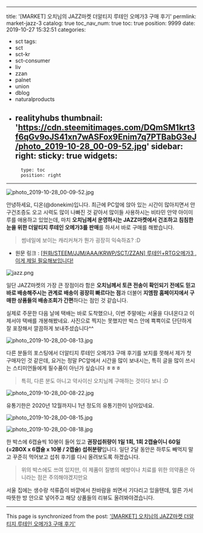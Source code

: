 
---
title: '[MARKET] 오치님의 JAZZ마켓 더알티지 루테인 오메가3 구매 후기'
permlink: market-jazz-3
catalog: true
toc_nav_num: true
toc: true
position: 9999
date: 2019-10-27 15:32:51
categories:
- sct
tags:
- sct
- sct-kr
- sct-consumer
- liv
- zzan
- palnet
- union
- dblog
- naturalproducts
- realityhubs
thumbnail: 'https://cdn.steemitimages.com/DQmSM1krt3f6qGv9oJS41xn7wASFox9Enim7q7PTBabG3eJ/photo_2019-10-28_00-09-52.jpg'
sidebar:
    right:
        sticky: true
widgets:
    -
        type: toc
        position: right
---


![photo_2019-10-28_00-09-52.jpg](https://cdn.steemitimages.com/DQmSM1krt3f6qGv9oJS41xn7wASFox9Enim7q7PTBabG3eJ/photo_2019-10-28_00-09-52.jpg)

안녕하세요, 디온(@donekim)입니다. 최근에 PC앞에 앉아 있는 시간이 많아지면서 안구건조증도 오고 시력도 많이 나빠진 것 같아서 많이들 사용하시는 비타민 안약 아이미루를 애용하고 있었는데, 마치 **오치님께서 운영하시는 JAZZ마켓에서 건조하고 침침한 눈을 위한 더알티지 루테인 오메가3를 판매**를 하셔서 바로 구매를 해봤습니다. 

> 썸네일에 보이는 캐리커쳐가 뭔가 굉장히 익숙하죠? :D

- 원문 링크 : [[원화/STEEM/JJM/AAA/KRWP/SCT/ZZAN] 루테인+RTG오메가3 , 이게 제일 필요해보입니다!](https://www.steemcoinpan.com/jjm/@virus707/steem-jjm-aaa-krwp-zzan-rtg-3)



![jazz.png](https://cdn.steemitimages.com/DQmRza6omwEYqdVc14CAwogpEkm91oyMre1WChQficp3aB8/jazz.png)

일단 JAZZ마켓의 가장 큰 장점이라 함은 **오치님께서 토큰 전송이 확인되기 전에도 믿고 바로 배송해주시는 관계로 배송이 굉장히 빠르다는 점**과 더불어 **지엠팜 홈페이지에서 구매한 상품들의 배송조회가 간편**하다는 점인 것 같습니다. 

실제로 주문한 다음 날에 택배는 바로 도착했으나, 이번 주말에는 서울을 다녀온다고 이제서야 택배를 개봉해봤네요. 사진으로 찍지는 못했지만 박스 안에 뾱뾱이로 단단하게 잘 포장해서 깔끔하게 보내주셨습니다^^

![photo_2019-10-28_00-08-13.jpg](https://cdn.steemitimages.com/DQmP7CyzAKbrKB6Ru21M6RtgmfhY6gPeP6regXosGd7MWnh/photo_2019-10-28_00-08-13.jpg)


다른 분들의 포스팅에서 더알티지 루테인 오메가3 구매 후기를 보지를 못해서 제가 첫 구매자인 것 같은데, 요거는 정말 PC앞에서 시간을 많이 보내시는, 특히 글을 많이 쓰시는 스티미언들에게 필수품이 아닌가 싶습니다 ㅎㅎㅎ

> 특히, 다른 분도 아니고 약사이신 오치님께 구매하는 것이다 보니 :D

![photo_2019-10-28_00-08-22.jpg](https://cdn.steemitimages.com/DQmf8AyjnCtDKQEhpuCEYpm8rU3WLdV3QYvjgY8vcvwSqEZ/photo_2019-10-28_00-08-22.jpg) 

유통기한은 2020년 12월까지니 1년 정도의 유통기한이 남아있네요.

![photo_2019-10-28_00-08-15.jpg](https://cdn.steemitimages.com/DQmRhBXtNB159n159LB9F8UBvEugrLQfML9daABaRoMF77v/photo_2019-10-28_00-08-15.jpg)

![photo_2019-10-28_00-08-18.jpg](https://cdn.steemitimages.com/DQmdxiJMKYttS6WS6XArcTLAMtt98aozGXScmi4m9qShRPr/photo_2019-10-28_00-08-18.jpg) 

한 박스에 6캡슐씩 10봉이 들어 있고 **권장섭취량이 1일 1회, 1회 2캡슐이니 60일(=2BOX x 6캡슐 x 10봉 / 2캡슐) 섭취분량**입니다. 일단 2달 동안은 하루도 빼먹지 말고 꾸준히 먹어보고 섭취 후기를 다시 올려보도록 하겠습니다.

> 위의 박스에도 쓰여 있지만, 이 제품이 질병의 예뱡이나 치료를 위한 의약품은 아니라는 점은 주의해야겠지만요

서울 집에는 생수랑 석류즙이 바깥에서 찬바람을 쐬면서 기다리고 있을텐데, 얼른 가서 따뜻한 방 안으로 넣어주고 해당 상품들의 리뷰도 올려봐야겠습니다.

- - -

This page is synchronized from the post: ['[MARKET] 오치님의 JAZZ마켓 더알티지 루테인 오메가3 구매 후기'](https://steemit.com/@donekim/market-jazz-3)
